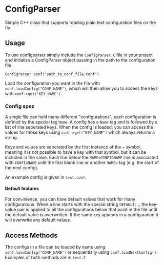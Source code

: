 # ConfigParser
Simple C++ class that supports reading plain text configuration files on the fly. 

## Usage

To use configparser simply include the `ConfigParser.C` file in your project and initialize a ConfigParser object passing in the path to the configuration file. 

```ConfigParser conf("path_to_conf_file.conf")```

Load the configuration you want in the file with `conf.loadConfig("CONF_NAME")`, which will then allow you to access the keys with ```conf->get("KEY_NAME")```.

### Config spec

A single file can hold many different "configurations", each configuration is defined by the special tag `Name`. A config has a `Name` tag and is followed by a list of line seperated keys. When the config is loaded, you can access the values for those keys using `conf->get("KEY_NAME")` which always returns a string. 

Keys and values are seperated by the first instance of the `=` symbol, meaning it is not possible to have a key with that symbol, but it can be included in the value. Each line below the `NAME=CONFIGNAME` line is associated with `CONFIGNAME` until the first blank line or another `NAME=` tag (e.g. the start of the next config).

An example config is given in `test.conf`.

#### Default features

For convinience, you can have default values that work for many configurations. When a line starts with the special string ```DEFAULT::```, the key-value pair is applied to all the configurations below that point in the file until the default value is overwritten. If the same key appears in a configuration it will overwrite any default values.

## Access Methods

The configs in a file can be loaded by name using `conf.loadConfig("CONF_NAME")` or sequentially using `conf.loadNextConfig()`. Examples of both methods are in `test.C`
